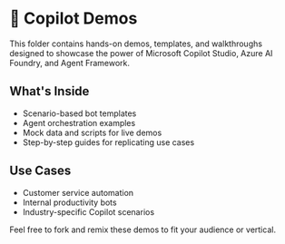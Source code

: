 # 🧪 Copilot Demos

This folder contains hands-on demos, templates, and walkthroughs designed to showcase the power of Microsoft Copilot Studio, Azure AI Foundry, and Agent Framework.

## What's Inside
- Scenario-based bot templates
- Agent orchestration examples
- Mock data and scripts for live demos
- Step-by-step guides for replicating use cases

## Use Cases
- Customer service automation
- Internal productivity bots
- Industry-specific Copilot scenarios

Feel free to fork and remix these demos to fit your audience or vertical.
